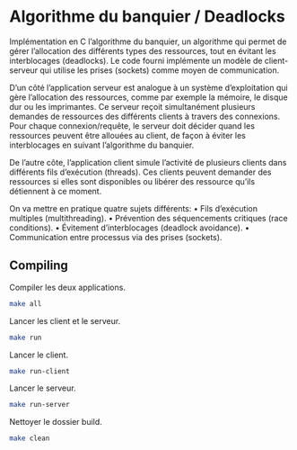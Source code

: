 # Algorithme du banquier / Deadlocks

Implémentation en C l’algorithme du banquier, un algorithme qui permet de gérer l’allocation des différents types des ressources, tout en évitant les interblocages (deadlocks). Le code fourni implémente un modèle de client-serveur qui utilise les prises (sockets) comme moyen de communication.

D’un côté l’application serveur est analogue à un système d’exploitation qui gère l’allocation des ressources, comme par exemple la mémoire, le disque dur ou les imprimantes. Ce serveur reçoit simultanément plusieurs demandes de ressources des différents clients à travers des connexions. Pour chaque connexion/requête, le serveur doit décider quand les ressources peuvent être allouées au client, de façon à éviter les interblocages en suivant l’algorithme du banquier.

De l’autre côte, l’application client simule l’activité de plusieurs clients dans différents fils d’exécution (threads). Ces clients peuvent demander des ressources si elles sont disponibles ou libérer des ressource qu’ils détiennent à ce moment.

On va mettre en pratique quatre sujets différents:
• Fils d’exécution multiples (multithreading).
• Prévention des séquencements critiques (race conditions).
• Évitement d’interblocages (deadlock avoidance).
• Communication entre processus via des prises (sockets).

## Compiling

Compiler les deux applications.

```bash
make all 
```

Lancer les client et le serveur.

```bash
make run 
```

Lancer le client.

```bash
make run-client
```


Lancer le serveur.

```bash
make run-server
```


Nettoyer le dossier build.

```bash
make clean
```

